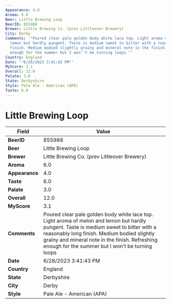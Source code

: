 ```yaml
---
Appearance: 4.0
Aroma: 6.0
Beer: Little Brewing Loop
BeerID: 855988
Brewer: Little Brewing Co. (prev Littleover Brewery)
City: Derby
Comments: '"Poured clear pale golden body white lace top. Light aroma of melon and
  lemon but hardly pungent. Taste is medium sweet to bitter with a reasonably long
  finish. Medium bodied slightly grainy and mineral note in the finish. Refreshing
  enough for the summer but I won''t be turning loops "'
Country: England
Date: '"6/28/2023 3:41:43 PM"'
MyScore: 3.1
Overall: 12.0
Palate: 3.0
State: Derbyshire
Style: Pale Ale - American (APA)
Taste: 6.0
---
```


# Little Brewing Loop

| Field         | Value |
|---------------|-------|
| **BeerID** | 855988 |
| **Beer** | Little Brewing Loop |
| **Brewer** | Little Brewing Co. (prev Littleover Brewery) |
| **Aroma** | 6.0 |
| **Appearance** | 4.0 |
| **Taste** | 6.0 |
| **Palate** | 3.0 |
| **Overall** | 12.0 |
| **MyScore** | 3.1 |
| **Comments** | Poured clear pale golden body white lace top. Light aroma of melon and lemon but hardly pungent. Taste is medium sweet to bitter with a reasonably long finish. Medium bodied slightly grainy and mineral note in the finish. Refreshing enough for the summer but I won't be turning loops  |
| **Date** | 6/28/2023 3:41:43 PM |
| **Country** | England |
| **State** | Derbyshire |
| **City** | Derby |
| **Style** | Pale Ale - American (APA) |
